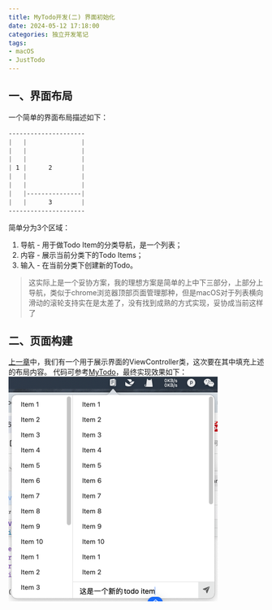 ```yaml
---
title: MyTodo开发(二) 界面初始化
date: 2024-05-12 17:18:00
categories: 独立开发笔记
tags:
- macOS
- JustTodo
---
```


## 一、界面布局
一个简单的界面布局描述如下：
```css
---------------------
|   |               |
|   |               |
|   |               |
| 1 |      2        |
|   |               |
|   |               |
|   |---------------|
|   |      3        |
---------------------
```
简单分为3个区域：
1. 导航 - 用于做Todo Item的分类导航，是一个列表；
2. 内容 - 展示当前分类下的Todo Items；
3. 输入 - 在当前分类下创建新的Todo。

> 这实际上是一个妥协方案，我的理想方案是简单的上中下三部分，上部分上导航，类似于chrome浏览器顶部页面管理那种，但是macOS对于列表横向滑动的滚轮支持实在是太差了，没有找到成熟的方式实现，妥协成当前这样了

## 二、页面构建
[上一章]()中，我们有一个用于展示界面的ViewController类，这次要在其中填充上述的布局内容。
代码可参考[MyTodo](https://github.com/boybeak/MyTodo)，最终实现效果如下：
![my_todo_ui_init](../images/my_todo_ui_init.png)